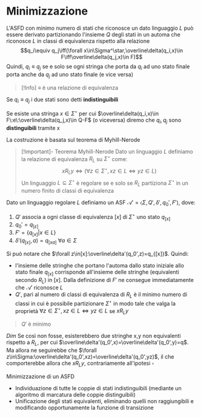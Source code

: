 # Minimizzazione

L'ASFD con minimo numero di stati che riconosce un dato linguaggio $L$ può essere derivato partizionando l'insieme $Q$ degli stati in un automa che riconosce $L$ in classi di equivalenza rispetto alla relazione
$$q_i\equiv q_j\iff(\forall x\in\Sigma^\star,\overline\delta(q_i,x)\in F\iff\overline\delta(q_j,x)\in F)$$
Quindi, $q_i\equiv q_j$ se e solo se ogni stringa che porta da $q_i$ ad uno stato finale porta anche da $q_j$ ad uno stato finale (e vice versa)


>[!Info]
>$\equiv$ è una relazione di equivalenza

Se $q_i\equiv q_j$ i due stati sono detti **indistinguibili**

Se esiste una stringa $x\in\Sigma^\star$ per cui $\overline\delta(q_i,x)\in F\:e\:\overline\delta(q_j,x)\in Q-F$ (o viceversa) diremo che $q_i,q_j$ sono **distinguibili** tramite x

La costruzione è basata sul teorema di Myhill-Nerode

>[!important]- Teorema Myhill-Nerode
>Dato un linguaggio $L$ definiamo la relazione di equivalenza $R_L$ su $\Sigma^\star$ come:$$xR_Ly\iff(\forall z\in\Sigma^\star,xz\in L\iff yz\in L)$$
>Un linguaggio $L\subseteq\Sigma^\star$ è regolare se e solo se $R_L$ partiziona $\Sigma^\star$ in un numero finito di classi di equivalenza

Dato un linguaggio regolare $L$ definiamo un ASF $\mathcal A'=\langle\Sigma,Q',\delta',q_0',F'\rangle$, dove:

1. $Q'$ associa a ogni classe di equivalenza $[x]$ di $\Sigma^\star$ uno stato $q_{[x]}$
2. $q_0'=q_{[\varepsilon]}$
3. $F'=\lbrace q_{[x]}|x\in L\rbrace$
4. $\delta'(q_{[x]},a)=q_{[xa]}\:\forall a \in\Sigma$

Si può notare che $\forall z\in[x]:\overline\delta'(q_0',z)=q_{[x]}$. Quindi:

- l'insieme delle stringhe che portano l'automa dallo stato iniziale allo stato finale $q_{[x]}$ corrisponde all'insieme delle stringhe (equivalenti secondo $R_L$) in $[x]$. Dalla definizione di $F'$ ne consegue immediatamente che $\mathcal A'$ riconosce $L$
- $Q'$, pari al numero di classi di equivalenza di $R_L$ è il minimo numero di classi in cui è possibile partizionare $\Sigma^\star$ in modo tale che valga la proprietà $\forall z\in\Sigma^\star,xz\in L\iff yz\in L$ se $xR_Ly$

>$Q'$ è minimo

_Dim_
Se così non fosse, esisterebbero due stringhe x,y non equivalenti rispetto a $R_L$, per cui $\overline\delta'(q_0',x)=\overline\delta'(q_0',y)=q$. Ma allora ne seguirebbe che $\forall z\in\Sigma:\overline\delta'(q_0',xz)=\overline\delta'(q_0',yz)$, il che comporterebbe allora che $xR_Ly$, contrariamente all'ipotesi
$\square$

Minimizzazione di un ASFD

- Individuazione di tutte le coppie di stati indistinguibili (mediante un algoritmo di marcatura delle coppie distinguibili)
- Unificazione degli stati equivalenti, eliminando quelli non raggiungibili e modificando opportunamente la funzione di transizione
